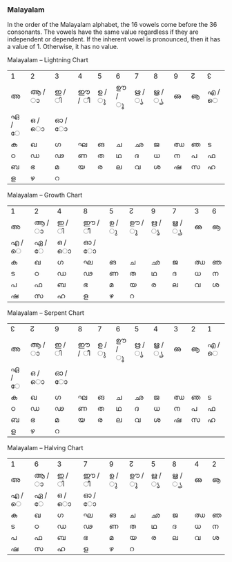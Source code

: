 ### <span id="anchor-46"></span>Malayalam

In the order of the Malayalam alphabet, the 16 vowels come before the 36
consonants. The vowels have the same value regardless if they are
independent or dependent. If the inherent vowel is pronounced, then it
has a value of 1. Otherwise, it has no value. 

Malayalam – Lightning Chart

|       |       |       |       |       |       |       |       |   |   |       |
| ----- | ----- | ----- | ----- | ----- | ----- | ----- | ----- | - | - | ----- |
| 1     | 2     | 3     | 4     | 5     | 6     | 7     | 8     | 9 | ↊ | ↋     |
| അ     | ആ / ാ | ഇ / ി | ഈ / ീ | ഉ / ു | ഊ / ൂ | ഋ / ൃ | ൠ / ൄ | ഌ | ൡ | എ / െ |
| ഏ / േ | ഒ / ൊ | ഓ / ോ |       |       |       |       |       |   |   |       |
| ക     | ഖ     | ഗ     | ഘ     | ങ     | ച     | ഛ     | ജ     | ഝ | ഞ | ട     |
| ഠ     | ഡ     | ഢ     | ണ     | ത     | ഥ     | ദ     | ധ     | ന | പ | ഫ     |
| ബ     | ഭ     | മ     | യ     | ര     | ല     | വ     | ശ     | ഷ | സ | ഹ     |
| ള     | ഴ     | റ     |       |       |       |       |       |   |   |       |

Malayalam – Growth Chart

|       |       |       |       |       |       |       |       |   |   |
| ----- | ----- | ----- | ----- | ----- | ----- | ----- | ----- | - | - |
| 1     | 2     | 4     | 8     | 5     | ↊     | 9     | 7     | 3 | 6 |
| അ     | ആ / ാ | ഇ / ി | ഈ / ീ | ഉ / ു | ഊ / ൂ | ഋ / ൃ | ൠ / ൄ | ഌ | ൡ |
| എ / െ | ഏ / േ | ഒ / ൊ | ഓ / ോ |       |       |       |       |   |   |
| ക     | ഖ     | ഗ     | ഘ     | ങ     | ച     | ഛ     | ജ     | ഝ | ഞ |
| ട     | ഠ     | ഡ     | ഢ     | ണ     | ത     | ഥ     | ദ     | ധ | ന |
| പ     | ഫ     | ബ     | ഭ     | മ     | യ     | ര     | ല     | വ | ശ |
| ഷ     | സ     | ഹ     | ള     | ഴ     | റ     |       |       |   |   |

Malayalam – Serpent Chart

|       |       |       |       |       |       |       |       |   |   |       |
| ----- | ----- | ----- | ----- | ----- | ----- | ----- | ----- | - | - | ----- |
| ↋     | ↊     | 9     | 8     | 7     | 6     | 5     | 4     | 3 | 2 | 1     |
| അ     | ആ / ാ | ഇ / ി | ഈ / ീ | ഉ / ു | ഊ / ൂ | ഋ / ൃ | ൠ / ൄ | ഌ | ൡ | എ / െ |
| ഏ / േ | ഒ / ൊ | ഓ / ോ |       |       |       |       |       |   |   |       |
| ക     | ഖ     | ഗ     | ഘ     | ങ     | ച     | ഛ     | ജ     | ഝ | ഞ | ട     |
| ഠ     | ഡ     | ഢ     | ണ     | ത     | ഥ     | ദ     | ധ     | ന | പ | ഫ     |
| ബ     | ഭ     | മ     | യ     | ര     | ല     | വ     | ശ     | ഷ | സ | ഹ     |
| ള     | ഴ     | റ     |       |       |       |       |       |   |   |       |

Malayalam – Halving Chart

|       |       |       |       |       |       |       |       |   |   |
| ----- | ----- | ----- | ----- | ----- | ----- | ----- | ----- | - | - |
| 1     | 6     | 3     | 7     | 9     | ↊     | 5     | 8     | 4 | 2 |
| അ     | ആ / ാ | ഇ / ി | ഈ / ീ | ഉ / ു | ഊ / ൂ | ഋ / ൃ | ൠ / ൄ | ഌ | ൡ |
| എ / െ | ഏ / േ | ഒ / ൊ | ഓ / ോ |       |       |       |       |   |   |
| ക     | ഖ     | ഗ     | ഘ     | ങ     | ച     | ഛ     | ജ     | ഝ | ഞ |
| ട     | ഠ     | ഡ     | ഢ     | ണ     | ത     | ഥ     | ദ     | ധ | ന |
| പ     | ഫ     | ബ     | ഭ     | മ     | യ     | ര     | ല     | വ | ശ |
| ഷ     | സ     | ഹ     | ള     | ഴ     | റ     |       |       |   |   |
